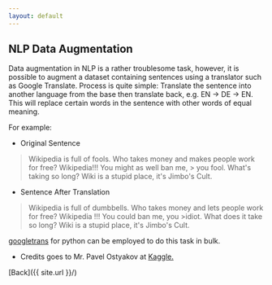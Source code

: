 ```yaml
---
layout: default
---
```


## NLP Data Augmentation

Data augmentation in NLP is a rather troublesome task, however, it is possible to augment a dataset containing sentences using a translator such as Google Translate. Process is quite simple: Translate the sentence into another language from the base then translate back, e.g. EN -> DE -> EN. This will replace certain words in the sentence with other words of equal meaning.

For example:

* Original Sentence

> Wikipedia is full of fools. Who takes money and makes people work for free? Wikipedia!!! You might as well ban me, > you fool. What's taking so long? Wiki is a stupid place, it's Jimbo's Cult.

* Sentence After Translation

>Wikipedia is full of dumbbells. Who takes money and lets people work for free? Wikipedia !!! You could ban me, you >idiot. What does it take so long? Wiki is a stupid place, it's Jimbo's Cult.

[googletrans](https://pypi.org/project/googletrans/) for python can be employed to do this task in bulk.

* Credits goes to Mr. Pavel Ostyakov at [Kaggle.](https://www.kaggle.com/c/jigsaw-toxic-comment-classification-challenge/discussion/48038)

[Back]({{ site.url }}/)
